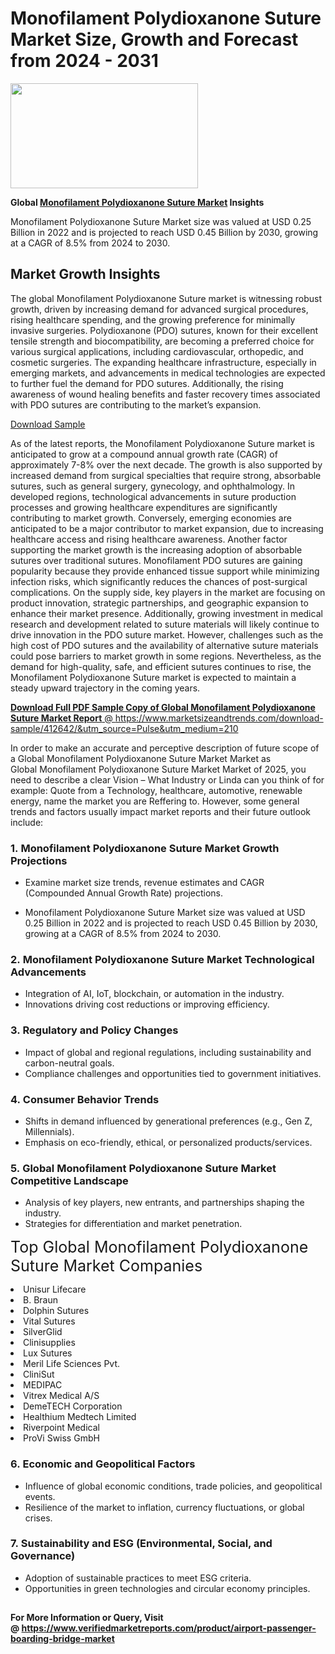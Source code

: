 <H1>Monofilament Polydioxanone Suture Market Size, Growth and Forecast from 2024 - 2031</H1><img class="aligncenter size-medium wp-image-584254" src="https://thirdeyenews.in/wp-content/uploads/2024/09/Global-Market-Research-300x168.jpeg" alt="" width="300" height="168" /><p><strong>Global&nbsp;<a href="https://www.marketsizeandtrends.com/download-sample/412642/&amp;utm_source=Pulse&amp;utm_medium=210">Monofilament Polydioxanone Suture Market</a> Insights</strong></p><p>Monofilament Polydioxanone Suture Market size was valued at USD 0.25 Billion in 2022 and is projected to reach USD 0.45 Billion by 2030, growing at a CAGR of 8.5% from 2024 to 2030.</p><p><h2>Market Growth Insights</h2> <p>The global Monofilament Polydioxanone Suture market is witnessing robust growth, driven by increasing demand for advanced surgical procedures, rising healthcare spending, and the growing preference for minimally invasive surgeries. Polydioxanone (PDO) sutures, known for their excellent tensile strength and biocompatibility, are becoming a preferred choice for various surgical applications, including cardiovascular, orthopedic, and cosmetic surgeries. The expanding healthcare infrastructure, especially in emerging markets, and advancements in medical technologies are expected to further fuel the demand for PDO sutures. Additionally, the rising awareness of wound healing benefits and faster recovery times associated with PDO sutures are contributing to the market’s expansion.</p> <p><a href="#">Download Sample</a></p> <p>As of the latest reports, the Monofilament Polydioxanone Suture market is anticipated to grow at a compound annual growth rate (CAGR) of approximately 7-8% over the next decade. The growth is also supported by increased demand from surgical specialties that require strong, absorbable sutures, such as general surgery, gynecology, and ophthalmology. In developed regions, technological advancements in suture production processes and growing healthcare expenditures are significantly contributing to market growth. Conversely, emerging economies are anticipated to be a major contributor to market expansion, due to increasing healthcare access and rising healthcare awareness. Another factor supporting the market growth is the increasing adoption of absorbable sutures over traditional sutures. Monofilament PDO sutures are gaining popularity because they provide enhanced tissue support while minimizing infection risks, which significantly reduces the chances of post-surgical complications. On the supply side, key players in the market are focusing on product innovation, strategic partnerships, and geographic expansion to enhance their market presence. Additionally, growing investment in medical research and development related to suture materials will likely continue to drive innovation in the PDO suture market. However, challenges such as the high cost of PDO sutures and the availability of alternative suture materials could pose barriers to market growth in some regions. Nevertheless, as the demand for high-quality, safe, and efficient sutures continues to rise, the Monofilament Polydioxanone Suture market is expected to maintain a steady upward trajectory in the coming years.</p> <p><a href="#"></p><p><span class=""><strong>Download Full PDF Sample Copy of Global Monofilament Polydioxanone Suture Market Report</strong> @ <a href="https://www.marketsizeandtrends.com/download-sample/412642/&amp;utm_source=Pulse&amp;utm_medium=210" target="_blank">https://www.marketsizeandtrends.com/download-sample/412642/&amp;utm_source=Pulse&amp;utm_medium=210</a></span></p><p>In order to make an accurate and perceptive description of future scope of a Global&nbsp;Monofilament Polydioxanone Suture Market Market as Global&nbsp;Monofilament Polydioxanone Suture Market Market of 2025, you need to describe a clear Vision &ndash; What Industry or Linda can you think of for example: Quote from a Technology, healthcare, automotive, renewable energy, name the market you are Reffering to. However, some general trends and factors usually impact market reports and their future outlook include:</p><h3>1.&nbsp;<strong>Monofilament Polydioxanone Suture Market Growth Projections</strong></h3><ul><li>Examine market size trends, revenue estimates and CAGR (Compounded Annual Growth Rate) projections.</li><li><p>Monofilament Polydioxanone Suture Market size was valued at USD 0.25 Billion in 2022 and is projected to reach USD 0.45 Billion by 2030, growing at a CAGR of 8.5% from 2024 to 2030.</p></li></ul><h3>2.&nbsp;<strong>Monofilament Polydioxanone Suture Market Technological Advancements</strong></h3><ul><li>Integration of AI, IoT, blockchain, or automation in the industry.</li><li>Innovations driving cost reductions or improving efficiency.</li></ul><h3>3.&nbsp;<strong>Regulatory and Policy Changes</strong></h3><ul><li>Impact of global and regional regulations, including sustainability and carbon-neutral goals.</li><li>Compliance challenges and opportunities tied to government initiatives.</li></ul><h3>4.&nbsp;<strong>Consumer Behavior Trends</strong></h3><ul><li>Shifts in demand influenced by generational preferences (e.g., Gen Z, Millennials).</li><li>Emphasis on eco-friendly, ethical, or personalized products/services.</li></ul><h3>5.&nbsp;<strong>Global Monofilament Polydioxanone Suture Market Competitive Landscape</strong></h3><ul><li>Analysis of key players, new entrants, and partnerships shaping the industry.</li><li>Strategies for differentiation and market penetration.</li></ul><p data-pm-slice="1 1 []"><span style="color: inherit; font-family: inherit; font-size: 25px;">Top Global Monofilament Polydioxanone Suture Market Companies</span></p><div class="" data-test-id=""><p><li>Unisur Lifecare</li><li> B. Braun</li><li> Dolphin Sutures</li><li> Vital Sutures</li><li> SilverGlid</li><li> Clinisupplies</li><li> Lux Sutures</li><li> Meril Life Sciences Pvt.</li><li> CliniSut</li><li> MEDIPAC</li><li> Vitrex Medical A/S</li><li> DemeTECH Corporation</li><li> Healthium Medtech Limited</li><li> Riverpoint Medical</li><li> ProVi Swiss GmbH</li></p></div><h3>6.&nbsp;<strong>Economic and Geopolitical Factors</strong></h3><ul><li>Influence of global economic conditions, trade policies, and geopolitical events.</li><li>Resilience of the market to inflation, currency fluctuations, or global crises.</li></ul><h3>7.&nbsp;<strong>Sustainability and ESG (Environmental, Social, and Governance)</strong></h3><ul><li>Adoption of sustainable practices to meet ESG criteria.</li><li>Opportunities in green technologies and circular economy principles.</li></ul><h2><strong style="font-size: 14px;">For More Information or Query, Visit @&nbsp;</strong><a style="background-color: #ffffff; font-size: 14px;" href="https://www.marketsizeandtrends.com/report/monofilament-polydioxanone-suture-market/" target="_blank">https://www.verifiedmarketreports.com/product/airport-passenger-boarding-bridge-market</a></h2>
